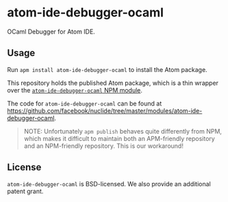 # atom-ide-debugger-ocaml

OCaml Debugger for Atom IDE.

## Usage

Run `apm install atom-ide-debugger-ocaml` to install the Atom package.

This repository holds the published Atom package, which is a thin wrapper over the [`atom-ide-debugger-ocaml` NPM module](https://www.npmjs.com/package/atom-ide-debugger-ocaml).

The code for `atom-ide-debugger-ocaml` can be found at https://github.com/facebook/nuclide/tree/master/modules/atom-ide-debugger-ocaml.

> NOTE: Unfortunately `apm publish` behaves quite differently from NPM, which makes it difficult to maintain both an APM-friendly repository and an NPM-friendly repository. This is our workaround!

## License

`atom-ide-debugger-ocaml` is BSD-licensed. We also provide an additional patent grant.

